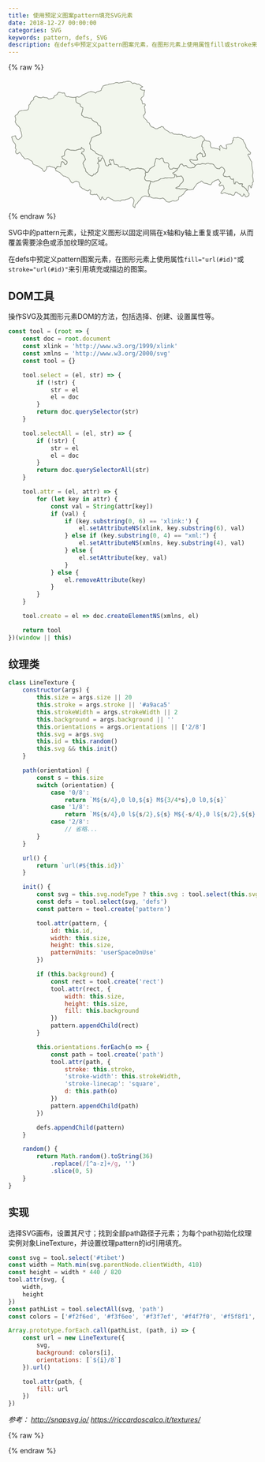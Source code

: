 ```yaml
---
title: 使用预定义图案pattern填充SVG元素
date: 2018-12-27 00:00:00
categories: SVG
keywords: pattern, defs, SVG
description: 在defs中预定义pattern图案元素，在图形元素上使用属性fill或stroke来引用填充或描边的图案
---
```


{% raw %}
<div class="scrollable-wrapper">
	<svg id="tibet" viewBox="0 0 820 440">
		<defs></defs>
		<g stroke="#83887c" stroke-width="2" transform="translate(10, 10)" fill="#f2f6ed">
			<path d="M779.93,363.16L781.97,356.67L782.5,349.04L783.37,344.63L787.29,343.93L791.26,351.61L793.44,348.53L792.75,344.25L796.27,340.65L795.55,334.97L799.04,330.51L798.26,325.8L797.63,319.67L795.81,313.03L796.43,307.38L797.78,302.7L797.45,298.24L796.47,293.53L794.99,288.34L794.82,283.65L793.72,276.79L793.05,271.87L793.65,265.73L790.48,261.74L787.61,255.48L784.68,249.66L781.71,245.72L780.85,241.33L784.22,239.8L787.54,241.36L790.11,236.27L787.35,232.75L784.25,230.08L781.38,227.21L778.3,222.76L774.52,217.26L773.52,210.1L769.55,203.26L766.21,197.84L764.85,192.85L761.26,190.55L757.29,188.03L751.47,186.04L748,184.84L743.28,186.38L738.74,186.04L734.3,185.38L732.3,188.51L733.34,194.81L730.27,195.3L729.36,201.91L727.01,205.37L723.65,206.91L717.72,206.83L712.23,208.81L708.9,209.86L710.08,214.88L711.56,220.02L709.5,223.47L705.85,221.71L702.3,221.32L698.94,219.62L695.47,216.28L691.38,211.44L686.81,215.56L688.56,220.37L688.34,227.4L685.06,223.44L679.93,221.94L673.71,221.74L669.91,219.68L662.93,219.64L659.17,217.73L656.63,211.22L658.03,206.88L656.22,200.9L653.34,197.9L643.6,196.43L637.75,192.71L635.06,197.16L631.12,199.83L630.53,204.44L628.91,209.63L628.57,215.24L632.04,218.91L631.21,224.82L633.81,228.75L637.44,231.5L636.84,235.53L640.05,238.51L640.38,246.4L635.34,249.26L631.06,248.27L630.6,243.91L630.25,239.2L626.27,238.98L624.91,235.44L621.86,237.1L617.98,239.39L614.41,241.17L613.05,245.04L611.76,249.75L613.68,253.93L615.01,259.21L610.75,260.12L606.29,260.14L602.15,260.41L598.48,259.59L595.27,258.51L591.98,257.7L588.49,259.23L591.3,264.28L595.76,269.31L600.37,271.53L603.86,274.46L607.79,277.45L611.84,275.03L616.07,273.15L621.62,274.1L626.03,273.2L629.78,271.46L633.62,272L636.99,272.24L640.79,273.13L645.18,270.82L650.69,270.31L654.91,272.61L658.47,272.16L662,272.33L665.53,273.45L668.83,276.36L671.1,279.93L675.23,284.87L679.02,287.98L682.74,287.88L686.49,289.01L690.34,285.41L693.93,282.71L698,284.74L701.87,288.24L704.09,292.83L704.48,297.11L702.22,301.06L700.47,304.67L698.92,308.45L700.84,311.65L703.43,313.97L707.64,313.63L710.69,315.16L715.69,314.16L721.11,313.67L722.68,319.31L726.28,322.93L730.13,323.67L732.77,321.63L733.59,328.23L734.86,333.98L735.22,337.95L738.94,338.34L740.23,332.22L745.72,332.11L749.43,335.97L752.5,338.53L757.13,338.16L762.86,338.34L762.43,341.97L760.57,343.24L763.04,348.17L766.58,347.76L769.78,351.41L773.87,353.65L776.01,358.64L779.93,363.16z"></path>
			<path d="M549.47,287.6L544.52,287.92L539.56,287.16L534.93,285.99L531.41,289.31L527.81,289.58L524.44,289.98L521.37,286.19L518.97,280.08L520.7,275.52L518.57,271.17L515.23,268.25L511.12,268.5L506.97,268.97L503.24,264.37L501.53,258.83L500.65,254.39L496.9,252.49L492.52,254.26L489.28,258.06L484.31,255.18L478.86,253.66L476.1,257.29L475.37,262.8L474.02,267.46L471.91,272.75L472.87,277.46L470.18,280.27L466.56,281.9L462.52,285.15L457.36,287.96L454.8,293.66L451.4,299.37L446.84,300.79L443.31,298.85L442.03,303.42L443.27,309.22L441.44,313.16L439.8,316.74L440.25,322.9L443.58,326.75L447.1,328.25L450.94,327.98L456.14,328.21L460.12,329.57L463.01,330.52L466.54,332.23L470.94,331.34L474.43,329.1L478.36,328.45L483.78,327.23L488.9,324.56L493.18,321.42L500.5,320.86L504.34,320.05L508.06,318.22L512.8,319.16L518.19,318.23L522.42,317.84L526.52,318.7L531.6,318.17L535.85,318L539.57,314.92L539.94,310.58L539.41,307.49L535.68,305.91L532.82,302.79L536.43,300.68L539.82,299.17L542.35,296.57L546.33,293.8L549.47,287.6z"></path>
			<path d="M384.88,0L379.38,0.55L376.15,1.98L369.65,2.33L366.2,4.56L361.95,4.5L354.38,6.02L350.3,3.82L345.48,3.88L338.94,7.02L333.72,7.87L327.83,8.93L322.9,8.88L318.47,11.54L313.94,12.24L308.98,13.42L302.62,15.63L300.47,21.63L297.28,24.03L296.88,29.26L293,31.73L287.01,33.2L281.2,35.21L278.2,39.26L274.68,36.88L269.75,34.83L262.67,34.03L255.28,35.52L250.77,38.07L244.54,40.8L234.42,45.54L228.53,50.56L222.62,52.47L217.7,50.36L212.99,52.64L212.67,60.46L213.79,67.87L218.54,72.24L222.56,74.08L226.97,75.88L227.66,81.55L231.81,84.63L236.44,87.76L235.35,94.21L233.64,101.42L231.52,106.96L232.17,112.09L235.79,114.25L239.78,118.09L244.45,118.82L249.61,118.9L254.43,121.16L259,122.62L263.7,122.1L266.39,126.89L271.07,130.58L274.66,132.9L279.28,134.64L283.75,137.66L285.11,141.52L287.41,145.01L292.18,146.99L294.77,151.49L294.93,157.92L295.54,164.59L296.89,171.03L293.06,173.55L289.94,176.38L283.56,177.8L278.66,179.67L273.19,181.98L268.67,184.4L265.34,186.5L264.05,190.52L262.53,195.7L259.89,200.54L258.1,205.69L260.78,210.04L260.97,217.36L261.44,223.68L265.37,224.82L268.85,227.86L273.2,229.82L276.92,233.43L279.43,237.75L284.76,240.18L289.51,242.47L292.78,243.75L297.37,244.62L300.3,247L301.27,252.18L305.19,256.41L307.47,263.11L309.76,269.54L310.83,275.87L315.6,279.38L320.6,278.49L320.99,275.2L325.57,274.02L329.62,275.14L328.54,270.82L324.69,268.57L323.42,263.82L324.12,259.37L328.94,258.2L331.62,261.43L335.5,257.73L336.94,262.13L338.55,268.08L340.21,273.7L347.39,274.82L352.05,276.21L353.46,280.77L357.11,282.42L360.63,283.4L364.85,281.98L370.66,282.27L374.28,282.41L376.06,285.86L380.24,288.47L385.57,287.95L389.33,291.89L391.3,294.88L395.92,290.01L400.64,289.16L404.88,289.35L409.01,288.63L413.75,286.97L418.43,286.34L423.07,287.87L427.63,287.72L431.82,288.7L435.7,289.42L438.73,291.4L441.48,294.54L443.31,298.85L446.84,300.79L451.4,299.37L454.8,293.66L457.36,287.96L462.52,285.15L466.56,281.9L470.18,280.27L472.87,277.46L471.91,272.75L474.02,267.46L475.37,262.8L476.1,257.29L478.86,253.66L484.31,255.18L489.28,258.06L492.52,254.26L496.9,252.49L500.65,254.39L501.53,258.83L503.24,264.37L506.97,268.97L511.12,268.5L515.23,268.25L518.57,271.17L520.7,275.52L518.97,280.08L521.37,286.19L524.44,289.98L527.81,289.58L531.41,289.31L534.93,285.99L539.56,287.16L544.52,287.92L549.47,287.6L553.63,283.7L555.83,277.01L559.64,273.41L564.31,273.2L566.6,276.95L569.79,280.03L573.43,277.79L578.16,278.33L580.93,282.93L585.61,285.68L589.07,285.72L593.45,285.82L597.52,284.65L602.01,285.05L605.58,281.74L607.79,277.45L603.86,274.46L600.37,271.53L595.76,269.31L591.3,264.28L588.49,259.23L591.98,257.7L595.27,258.51L598.48,259.59L602.15,260.41L606.29,260.14L610.75,260.12L615.01,259.21L613.68,253.93L611.76,249.75L613.05,245.04L614.41,241.17L617.98,239.39L621.86,237.1L624.91,235.44L626.27,238.98L630.25,239.2L630.6,243.91L631.06,248.27L635.34,249.26L640.38,246.4L640.05,238.51L636.84,235.53L637.44,231.5L633.81,228.75L631.21,224.82L632.04,218.91L628.57,215.24L628.91,209.63L630.53,204.44L631.12,199.83L635.06,197.16L637.75,192.71L636.5,187.56L632.96,184.78L629.91,181.23L625.87,179.05L622.07,181.3L617.79,183.15L612.82,185.53L609.43,186.91L603.55,187.42L598.83,187.21L596.26,184.68L590.74,182.47L587.78,185.02L582.64,184.8L578.81,184.02L574.67,180.01L570.35,178.92L566.61,180.05L563.79,175.39L558.84,176.23L553.71,174.54L548.2,175.24L542.81,174.31L538.62,174.38L534.03,173.38L530.68,169.13L525.14,170.52L521.52,168.16L518.61,165.45L508.34,159.7L505.02,156.74L501.79,150.74L495.21,148.83L492.4,151.84L487.66,152.69L482.02,156.51L476.09,156.63L469.78,152.43L466.46,150.85L463.17,150.7L457.94,144.86L455.87,138.49L452.42,135.97L448.83,134.57L447.6,129.98L444.97,127.2L439.92,121.87L436.59,118.11L435.71,112.4L440.34,108.8L442.38,102.06L441.11,96.87L441.14,91.27L439.69,87.46L438.99,82.43L442.45,79.08L441.23,75.06L437.69,74.04L433.46,74.75L432.09,69.24L431.13,64.04L427.21,59.02L429.41,54.95L432.26,51.79L435.28,50.08L437.95,44.78L438.06,38.89L439.29,33.32L440.3,29.33L435.89,29.68L430.59,28.55L426.2,25.59L427.11,21.48L433.6,17.93L428.49,15.19L424.06,11.51L419.41,9.11L415.32,9.93L411.06,7.34L407.46,6.06L403.97,5.61L401.14,7.81L397.61,4.8L394.17,1.67L389.67,0.19L384.88,0L384.88,0z"></path>
			<path d="M164.17,37.61L159.9,36.63L156.2,36.33L153.2,39.52L151.39,43.46L147.21,45.84L141.97,48.44L140.21,53.95L136.08,55.87L131.86,56.89L128.03,58.27L122.77,58.66L119.23,54.84L114.69,53.86L109.14,53.43L105.31,51.6L102.25,53.11L98.08,54.73L94.85,53.59L91.6,54.11L88.23,52.47L83.44,49.57L78.83,49.38L73.43,54.78L73.81,59.84L70.79,62.99L67.06,65.77L63.85,68.93L61.82,75.21L57.84,78.55L57.97,85.53L56.43,91.75L53.53,94.46L50.07,95.03L45.41,95.23L38.82,96.14L32.51,96.77L25.91,98.93L22.72,104.08L19.83,109.21L14.98,111.6L12.11,115.06L13.99,121.09L14.63,127.27L12.59,133.48L17.13,142.13L21.66,146.17L24.92,149.46L27.58,153.18L29.71,156.47L30.12,162.84L32.53,166.79L33.44,172.97L34.73,178.06L34.78,182.18L32.46,185.15L28.5,188.63L23.27,192.43L18.73,190.49L15.4,186.33L13.83,179.65L8.88,180.77L4.66,181.59L0.96,183.98L2.6,187.67L3.58,192.75L6.4,198.57L8.84,202.06L11.98,205.36L14.32,211.2L13.04,219.84L16.14,225.21L13.94,231.21L15.09,236.41L19.32,239.93L23.99,236.98L26.95,234.09L30.23,236.62L32.97,240.91L35.86,246.4L39.07,249.39L42.26,253.16L45.8,256.05L49.12,255.61L52.48,254.67L56.01,255.51L59.73,258.84L63.29,260.83L67.58,263.37L70.84,267.16L70.59,271.22L74.25,274.34L79.23,276.36L84.31,278.24L88.56,279.83L92.32,282.92L97.48,286.12L101.77,288.53L104.34,294.25L108.71,298.21L111.9,294.45L115.59,289.92L116.67,285.65L117.16,281.33L121.55,281.61L124.69,279.78L128.08,280.36L131.88,281.84L135.31,282.79L138.83,283.75L143.34,284.7L145.81,288.92L149.39,285.81L151.62,280.71L156.31,281.35L163.07,281.81L163.49,276.27L164.76,271.54L165.36,265.95L170.02,265.18L174.58,269.77L176,274.05L179.71,275.39L183.22,271.81L184.64,267.2L183.11,263.17L179.22,261.88L176.55,258.51L172.96,257.47L169.04,254.4L166.56,248.53L170.51,247.17L174.91,245.18L176.17,241.5L175.82,236.71L176.65,231.97L180.13,227.29L184.77,223.59L188.88,224.81L193.6,226.39L197.47,227.39L203.08,227.21L208.31,228.03L213.29,227.58L217.3,226.04L220.92,225.38L224.24,223.85L229.86,224.15L231.66,218.13L234.93,221.9L238.23,222.95L240.95,225.31L238.84,231.14L232.75,233.56L231.16,238.38L236.19,240.29L238.43,244.55L241.13,246.3L242.79,252.31L245.08,258.11L241.87,261.32L239.73,264.31L237.19,267.91L236.34,272.3L238.76,276.38L239.53,280.97L241.01,284.6L243.69,287.99L244.98,291.84L245.67,297.3L251.01,301.85L254.73,306.15L258.13,308.9L262.48,311.64L266.99,312.51L270.21,309.96L272.26,306.08L276.71,307.09L278.68,303.53L282.09,301.49L285.12,298.2L286.13,293.93L286.66,288.09L289.44,283.52L289.58,277.69L288.17,272.62L284.1,270.55L286.64,268.54L287.56,264.84L289.69,259.63L291.33,264.33L295.42,262.38L296.6,257.38L298.61,253.84L298.61,253.84L301.27,252.18L300.3,247L297.37,244.62L292.78,243.75L289.51,242.47L284.76,240.18L279.43,237.75L276.92,233.43L273.2,229.82L268.85,227.86L265.37,224.82L261.44,223.68L260.97,217.36L260.78,210.04L258.1,205.69L259.89,200.54L262.53,195.7L264.05,190.52L265.34,186.5L268.67,184.4L273.19,181.98L278.66,179.67L283.56,177.8L289.94,176.38L293.06,173.55L296.89,171.03L295.54,164.59L294.93,157.92L294.77,151.49L292.18,146.99L287.41,145.01L285.11,141.52L283.75,137.66L279.28,134.64L274.66,132.9L271.07,130.58L266.39,126.89L263.7,122.1L259,122.62L254.43,121.16L249.61,118.9L244.45,118.82L239.78,118.09L235.79,114.25L232.17,112.09L231.52,106.96L233.64,101.42L235.35,94.21L236.44,87.76L231.81,84.63L227.66,81.55L226.97,75.88L222.56,74.08L218.54,72.24L213.79,67.87L212.67,60.46L212.99,52.64L208.72,52.86L202.94,53.19L197.5,52.34L192.4,51.5L188.67,50.53L184.2,51.25L181.06,48.94L178.01,47.01L177.2,43.05L175.14,38.37L168.74,38.82L164.17,37.61zM286.55,256.5L285.68,252.86L289.84,250.78L289.84,250.78L285.69,252.86L286.55,256.49L289.52,259.45L286.55,256.5z"></path>
			<path d="M650.69,270.31L645.18,270.82L640.79,273.13L636.99,272.24L633.62,272L629.78,271.46L626.03,273.2L621.62,274.1L616.07,273.15L611.84,275.03L607.79,277.45L605.58,281.74L602.01,285.05L597.52,284.65L593.45,285.82L589.07,285.72L585.61,285.68L580.93,282.93L578.16,278.33L573.43,277.79L569.79,280.03L566.6,276.95L564.31,273.2L559.64,273.41L555.83,277.01L553.63,283.7L549.47,287.6L546.33,293.8L542.35,296.57L539.82,299.17L536.43,300.68L532.82,302.79L535.68,305.91L539.41,307.49L544.7,309.91L545.23,315.59L548.97,313.75L553.13,313.62L557.04,313.08L560.81,312.26L563.96,315.59L566.29,318.94L567.47,323.73L567.45,328.76L565.06,332.54L562.03,335.83L558.97,338.26L556.38,340.67L555.33,344.83L551.63,347.74L545.99,349.52L542.41,351.99L545.68,353.81L550,353.34L554.41,354.36L559.07,355.78L562.97,354.79L566.36,355.15L570.56,355.1L576.65,354.66L582.99,357.46L589.32,357.98L593.34,357.42L596.81,356.35L600.81,356.16L602.88,351.41L605.35,347.97L609.17,343.65L611.4,339.46L614.18,336.98L617.21,335.49L620.17,333.42L624.16,332.39L626.9,328.79L630.41,330.16L633.89,334.59L637.9,335.81L643.04,336.81L648.61,338.44L652.02,340.12L658.43,341.11L661.68,336.91L663.45,333.22L667.76,330.83L672.49,327.84L675.78,326.08L679.39,325.42L682.72,323.16L686.07,326.42L687.8,330.53L691.54,334.21L689.07,337.04L685.91,339.75L686.49,344.82L689.27,345.75L692.82,342.58L698.88,342.87L701.08,348.32L702.82,354.03L698.98,357.69L696.04,361.58L693.59,364.3L691.43,368.81L695.62,370.92L699.08,368.67L704.91,367.04L709.5,369.73L714.6,370.97L717.63,372.9L721.71,371.71L727.26,374.51L732.51,376.47L736.64,373.8L737.52,370.1L740.03,365.3L744.32,365.61L747.65,369.41L751.59,371.71L755.59,373.27L757.66,376.66L761.76,379.57L765.8,376.51L766.98,371.47L771.03,374.93L772.23,380.2L775.61,381.01L779.98,379.48L784.08,376.59L785.14,370.56L781.73,366.93L779.93,363.16L776.01,358.64L773.87,353.65L769.78,351.41L766.58,347.76L763.04,348.17L760.57,343.24L762.43,341.97L762.86,338.34L757.13,338.16L752.5,338.53L749.43,335.97L745.72,332.11L740.23,332.22L738.94,338.34L735.22,337.95L734.86,333.98L733.59,328.23L732.77,321.63L730.13,323.67L726.28,322.93L722.68,319.31L721.11,313.67L715.69,314.16L710.69,315.16L707.64,313.63L703.43,313.97L700.84,311.65L698.92,308.45L700.47,304.67L702.22,301.06L704.48,297.11L704.09,292.83L701.87,288.24L698,284.74L693.93,282.71L690.34,285.41L686.49,289.01L682.74,287.88L679.02,287.98L675.23,284.87L671.1,279.93L668.83,276.36L665.53,273.45L662,272.33L658.47,272.16L654.91,272.61L650.69,270.31z"></path>
			<path d="M545.23,315.59L544.7,309.91L539.41,307.49L539.94,310.58L539.57,314.92L535.85,318L531.6,318.17L526.52,318.7L522.42,317.84L518.19,318.23L512.8,319.16L508.06,318.22L504.34,320.05L500.5,320.86L493.18,321.42L488.9,324.56L483.78,327.23L478.36,328.45L474.43,329.1L470.94,331.34L466.54,332.23L463.01,330.52L460.12,329.57L458.96,334.89L457.52,339.39L456.22,342.9L454.54,348.67L454.7,354.43L452.11,359.08L452.29,365.92L453.83,371.51L456.56,375.28L453.12,379.78L458.69,380.6L462.59,383.46L466.44,384.69L471.1,385.47L476.23,384.6L482.58,385.46L486.83,386.59L490.61,387.33L495.54,386.29L500.11,384.88L504.64,387.73L509.07,392.18L511.29,396.13L515.57,397.66L521.53,398.69L527.19,396.6L533.1,393.6L538.16,394.96L544.01,394.42L548.34,391.79L552.17,389.28L552.33,384.07L554.27,379.95L558.45,379.04L561.69,377.06L564.21,374.64L568.36,372.18L571.16,366.77L575.03,362.08L578.94,359.45L582.99,357.46L576.65,354.66L570.56,355.1L566.36,355.15L562.97,354.79L559.07,355.78L554.41,354.36L550,353.34L545.68,353.81L542.41,351.99L545.99,349.52L551.63,347.74L555.33,344.83L556.38,340.67L558.97,338.26L562.03,335.83L565.06,332.54L567.45,328.76L567.47,323.73L566.29,318.94L563.96,315.59L560.81,312.26L557.04,313.08L553.13,313.62L548.97,313.75L545.23,315.59z"></path>
			<path d="M407.8,416.48L408.45,411.45L409.55,407.08L413.45,403.89L416.82,400.81L418.53,397.55L421.45,394L425.4,390.76L428.41,385.2L432.16,381.22L435.37,379.6L439.39,378.3L443.85,378.23L447.61,379.49L453.12,379.78L456.56,375.28L453.83,371.51L452.29,365.92L452.11,359.08L454.7,354.43L454.54,348.67L456.22,342.9L457.52,339.39L458.96,334.89L460.12,329.57L456.14,328.21L450.94,327.98L447.1,328.25L443.58,326.75L440.25,322.9L439.8,316.74L441.44,313.16L443.27,309.22L442.03,303.42L443.31,298.85L441.48,294.54L438.73,291.4L435.7,289.42L431.82,288.7L427.63,287.72L423.07,287.87L418.43,286.34L413.75,286.97L409.01,288.63L404.88,289.35L400.64,289.16L395.92,290.01L391.3,294.88L389.33,291.89L385.57,287.95L380.24,288.47L376.06,285.86L374.28,282.41L370.66,282.27L364.85,281.98L360.63,283.4L357.11,282.42L353.46,280.77L352.05,276.21L347.39,274.82L340.21,273.7L338.55,268.08L336.94,262.13L335.5,257.73L331.62,261.43L328.94,258.2L324.12,259.37L323.42,263.82L324.69,268.57L328.54,270.82L329.62,275.14L325.57,274.02L320.99,275.2L320.6,278.49L315.6,279.38L310.83,275.87L309.76,269.54L307.47,263.11L305.19,256.41L301.27,252.18L298.61,253.84L296.61,257.38L295.42,262.38L291.33,264.33L289.69,259.63L287.56,264.84L286.64,268.54L284.1,270.55L288.17,272.62L289.58,277.69L289.44,283.52L286.66,288.09L286.13,293.93L285.12,298.2L282.09,301.49L278.68,303.53L276.71,307.09L272.26,306.08L270.21,309.96L266.99,312.51L262.48,311.64L258.13,308.9L254.73,306.15L251.01,301.85L245.67,297.3L244.98,291.84L243.69,287.99L241.01,284.6L239.53,280.97L238.76,276.38L236.34,272.3L237.19,267.91L239.73,264.31L241.87,261.32L245.08,258.11L242.79,252.31L241.13,246.3L238.43,244.55L236.19,240.29L231.16,238.38L232.75,233.56L238.84,231.14L240.95,225.31L238.23,222.95L234.93,221.9L231.66,218.13L229.86,224.15L224.24,223.85L220.92,225.38L217.3,226.04L213.29,227.58L208.31,228.03L203.08,227.21L197.47,227.39L193.6,226.39L188.88,224.81L184.77,223.59L180.13,227.29L176.65,231.97L175.82,236.71L176.17,241.5L174.91,245.18L170.51,247.17L166.56,248.53L169.04,254.4L172.96,257.47L176.55,258.51L179.22,261.88L183.11,263.17L184.64,267.2L183.22,271.81L179.71,275.39L176,274.05L174.58,269.77L170.02,265.18L165.36,265.95L164.76,271.54L163.49,276.27L163.07,281.81L156.31,281.35L151.62,280.71L149.39,285.81L145.81,288.92L146.61,293.96L150.54,296.51L154.61,298.31L158.62,300.47L162.05,302.54L164.36,305.64L167.43,307.89L171.56,312.26L175.53,312.92L178.83,314.11L181.86,315.88L185.39,316.67L188.71,319.59L192.53,323.59L194.83,328.2L197.16,331.67L199.48,334.39L202.92,335.32L206.98,332.39L211.17,329.7L215.66,329.5L220.68,331.24L223.76,333.8L224.05,338.62L226.06,343.15L226.64,347.83L231.33,349.97L234.76,353.91L239.41,354.94L243.92,358.54L251.24,361.5L254.72,360.65L258.34,357.68L262.15,359.84L262.13,363.94L260.03,367.01L260.46,371.88L264.29,373.33L269.6,374.05L274.29,372.66L277.58,374.06L281.89,372.28L284.35,376.01L287.49,379.32L290.09,383.78L292.14,387.56L294.79,391.07L297.87,388.3L298.01,383.28L300.88,380.84L302.58,386.18L306.11,388.94L309.27,390.55L312.69,389.52L315.35,384.72L320.34,382.87L323.25,384.6L326.32,386.47L330.02,388.48L333.3,389.58L337.19,393.27L341.77,394.4L345.2,394.41L350.12,394.05L355.55,394.28L359.52,395.17L363.92,391.53L370.07,391.34L375.26,391.34L378.95,389.2L382.5,388.76L387.19,387.34L391.96,384.76L395.24,382.7L400.06,384.43L403.52,388.42L405.05,392.72L404.14,398.56L402.98,402.76L401.41,407.01L401.55,410.92L403.78,414.1L407.8,416.48L407.8,416.48z"></path>
		</g>
	</svg>
</div>
{% endraw %}

SVG中的pattern元素，让预定义图形以固定间隔在x轴和y轴上重复或平铺，从而覆盖需要涂色或添加纹理的区域。

在defs中预定义pattern图案元素，在图形元素上使用属性`fill="url(#id)"`或`stroke="url(#id)"`来引用填充或描边的图案。

## DOM工具

操作SVG及其图形元素DOM的方法，包括选择、创建、设置属性等。

``` JavaScript
const tool = (root => {
    const doc = root.document
    const xlink = 'http://www.w3.org/1999/xlink'
    const xmlns = 'http://www.w3.org/2000/svg'
    const tool = {}

    tool.select = (el, str) => {
        if (!str) {
            str = el
            el = doc
        }
        return doc.querySelector(str)
    }

    tool.selectAll = (el, str) => {
        if (!str) {
            str = el
            el = doc
        }
        return doc.querySelectorAll(str)
    }

    tool.attr = (el, attr) => {
        for (let key in attr) {
            const val = String(attr[key])
            if (val) {
                if (key.substring(0, 6) == 'xlink:') {
                    el.setAttributeNS(xlink, key.substring(6), val)
                } else if (key.substring(0, 4) == "xml:") {
                    el.setAttributeNS(xmlns, key.substring(4), val)
                } else {
                    el.setAttribute(key, val)
                }
            } else {
                el.removeAttribute(key)
            }
        }
    }

    tool.create = el => doc.createElementNS(xmlns, el)

    return tool
})(window || this)
```

## 纹理类

``` JavaScript
class LineTexture {
    constructor(args) {
        this.size = args.size || 20
        this.stroke = args.stroke || '#a9aca5'
        this.strokeWidth = args.strokeWidth || 2
        this.background = args.background || ''
        this.orientations = args.orientations || ['2/8']
        this.svg = args.svg
        this.id = this.random()
        this.svg && this.init()
    }

    path(orientation) {
        const s = this.size
        switch (orientation) {
            case '0/8':
                return `M${s/4},0 l0,${s} M${3/4*s},0 l0,${s}`
            case '1/8':
                return `M${s/4},0 l${s/2},${s} M${-s/4},0 l${s/2},${s} M${s*3/4},0 l${s/2},${s}`
            case '2/8':
                // 省略...
        }
    }

    url() {
        return `url(#${this.id})`
    }

    init() {
        const svg = this.svg.nodeType ? this.svg : tool.select(this.svg)
        const defs = tool.select(svg, 'defs')
        const pattern = tool.create('pattern')

        tool.attr(pattern, {
            id: this.id,
            width: this.size,
            height: this.size,
            patternUnits: 'userSpaceOnUse'
        })

        if (this.background) {
            const rect = tool.create('rect')
            tool.attr(rect, {
                width: this.size,
                height: this.size,
                fill: this.background
            })
            pattern.appendChild(rect)
        }

        this.orientations.forEach(o => {
            const path = tool.create('path')
            tool.attr(path, {
                stroke: this.stroke,
                'stroke-width': this.strokeWidth,
                'stroke-linecap': 'square',
                d: this.path(o)
            })
            pattern.appendChild(path)
        })

        defs.appendChild(pattern)
    }

    random() {
        return Math.random().toString(36)
            .replace(/[^a-z]+/g, '')
            .slice(0, 5)
    }
}
```

## 实现

选择SVG画布，设置其尺寸；找到全部path路径子元素；为每个path初始化纹理实例对象LineTexture，并设置纹理pattern的id引用填充。

``` JavaScript
const svg = tool.select('#tibet')
const width = Math.min(svg.parentNode.clientWidth, 410)
const height = width * 440 / 820
tool.attr(svg, {
    width,
    height
})
const pathList = tool.selectAll(svg, 'path')
const colors = ['#f2f6ed', '#f3f6ee', '#f3f7ef', '#f4f7f0', '#f5f8f1', '#f5f8f2', '#f6f9f3']

Array.prototype.forEach.call(pathList, (path, i) => {
    const url = new LineTexture({
        svg,
        background: colors[i],
        orientations: [`${i}/8`]
    }).url()

    tool.attr(path, {
        fill: url
    })
})
```

<cite>参考：
http://snapsvg.io/
https://riccardoscalco.it/textures/</cite>


{% raw %}
<script>
const tool = (root => {
    const doc = root.document
    const xlink = 'http://www.w3.org/1999/xlink'
    const xmlns = 'http://www.w3.org/2000/svg'
    const tool = {}

    tool.select = (el, str) => {
        if (!str) {
            str = el
            el = doc
        }
        return doc.querySelector(str)
    }

    tool.selectAll = (el, str) => {
        if (!str) {
            str = el
            el = doc
        }
        return doc.querySelectorAll(str)
    }

    tool.attr = (el, attr) => {
        for (let key in attr) {
            const val = String(attr[key])
            if (val) {
                if (key.substring(0, 6) == 'xlink:') {
                    el.setAttributeNS(xlink, key.substring(6), val)
                } else if (key.substring(0, 4) == "xml:") {
                    el.setAttributeNS(xmlns, key.substring(4), val)
                } else {
                    el.setAttribute(key, val)
                }
            } else {
                el.removeAttribute(key)
            }
        }
    }

    tool.create = el => doc.createElementNS(xmlns, el)

    return tool
})(window || this)


class LineTexture {
    constructor(args) {
        this.size = args.size || 20
        this.stroke = args.stroke || '#a9aca5'
        this.strokeWidth = args.strokeWidth || 2
        this.background = args.background || ''
        this.orientations = args.orientations || ['2/8']
        this.svg = args.svg
        this.id = this.random()
        this.svg && this.init()
    }

    path(orientation) {
        const s = this.size
        switch (orientation) {
            case '0/8':
                return `M${s/4},0 l0,${s} M${3/4*s},0 l0,${s}`
            case '1/8':
                return `M${s/4},0 l${s/2},${s} M${-s/4},0 l${s/2},${s} M${s*3/4},0 l${s/2},${s}`
            case '2/8':
                return `M0,${s} l${s},${-s} M${-s/4},${s/4} l${s/2},${-s/2} M${3/4*s},${5/4*s} l${s/2},${-s/2}`
            case '3/8':
                return `M0,${3/4*s} l${s},${-s/2} M0,${s/4} l${s},${-s/2} M0,${s*5/4} l${s},${-s/2}`
            case '4/8':
                return `M0,${s/4} l${s},0 M0,${3/4*s} l${s},0`
            case '5/8':
                return `M0,${-s/4} l${s},${s/2} M0,${s/4} l${s},${s/2} M0,${s*3/4} l${s},${s/2}`
            case '6/8':
                return `M0,0 l${s},${s} M${-s/4},${3/4*s} l${s/2},${s/2} M${s*3/4},${-s/4} l${s/2},${s/2}`
            case '7/8':
                return `M${-s/4},0 l${s/2},${s} M${s/4},0 l${s/2},${s} M${s*3/4},0 l${s/2},${s}`
            default:
                return `M${s/2},0 l0,${s}`
        }
    }

    url() {
        return `url(#${this.id})`
    }

    init() {
        const svg = this.svg.nodeType ? this.svg : tool.select(this.svg)
        const defs = tool.select(svg, 'defs')
        const pattern = tool.create('pattern')

        tool.attr(pattern, {
            id: this.id,
            width: this.size,
            height: this.size,
            patternUnits: 'userSpaceOnUse'
        })

        if (this.background) {
            const rect = tool.create('rect')
            tool.attr(rect, {
                width: this.size,
                height: this.size,
                fill: this.background
            })
            pattern.appendChild(rect)
        }

        this.orientations.forEach(o => {
            const path = tool.create('path')
            tool.attr(path, {
                stroke: this.stroke,
                'stroke-width': this.strokeWidth,
                'stroke-linecap': 'square',
                d: this.path(o)
            })
            pattern.appendChild(path)
        })

        defs.appendChild(pattern)
    }

    random() {
        return Math.random().toString(36)
            .replace(/[^a-z]+/g, '')
            .slice(0, 5)
    }
}


const svg = tool.select('#tibet')
const width = Math.min(svg.parentNode.clientWidth, 410)
const height = width * 440 / 820
tool.attr(svg, {
    width,
    height
})
const pathList = tool.selectAll(svg, 'path')
const colors = ['#f2f6ed', '#f3f6ee', '#f3f7ef', '#f4f7f0', '#f5f8f1', '#f5f8f2', '#f6f9f3']

Array.prototype.forEach.call(pathList, (path, i) => {
    const url = new LineTexture({
        svg,
        background: colors[i],
        orientations: [`${i}/8`]
    }).url()

    tool.attr(path, {
        fill: url
    })
})
</script>
{% endraw %}
